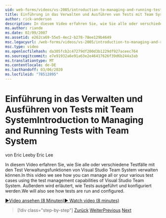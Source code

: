 ```yaml
---
uid: web-forms/videos/vs-2005/introduction-to-managing-and-running-tests-with-team-system
title: Einführung in das Verwalten und Ausführen von Tests mit Team System | Microsoft-Dokumentation
author: rick-anderson
description: In diesem Video erfahren Sie, wie Sie alle oder verschiedene Testfälle mit den Test Verwaltungsfunktionen von Visual Studio Team System verwalten können. Wir sehen auch...
ms.author: riande
ms.date: 02/09/2007
ms.assetid: e262ca69-55e5-4ec2-b278-78ee129b4649
msc.legacyurl: /web-forms/videos/vs-2005/introduction-to-managing-and-running-tests-with-team-system
msc.type: video
ms.openlocfilehash: da305fcb2c47279df200d3b1229df927aceec764
ms.sourcegitcommit: e7e91932a6e91a63e2e46417626f39d6b244a3ab
ms.translationtype: MT
ms.contentlocale: de-DE
ms.lasthandoff: 03/06/2020
ms.locfileid: "78512895"
---
```

# <a name="introduction-to-managing-and-running-tests-with-team-system"></a><span data-ttu-id="143ab-104">Einführung in das Verwalten und Ausführen von Tests mit Team System</span><span class="sxs-lookup"><span data-stu-id="143ab-104">Introduction to Managing and Running Tests with Team System</span></span>

<span data-ttu-id="143ab-105">von Eric Lee</span><span class="sxs-lookup"><span data-stu-id="143ab-105">by Eric Lee</span></span>

<span data-ttu-id="143ab-106">In diesem Video erfahren Sie, wie Sie alle oder verschiedene Testfälle mit den Test Verwaltungsfunktionen von Visual Studio Team System verwalten können.</span><span class="sxs-lookup"><span data-stu-id="143ab-106">In this video we see how you can manage all or your various test cases using the test management capabilities of Visual Studio Team System.</span></span> <span data-ttu-id="143ab-107">Außerdem wird erläutert, wie Tests ausgeführt und konfiguriert werden.</span><span class="sxs-lookup"><span data-stu-id="143ab-107">We will also see how tests are run and configured.</span></span>

[<span data-ttu-id="143ab-108">&#9654;Video ansehen (8 Minuten)</span><span class="sxs-lookup"><span data-stu-id="143ab-108">&#9654; Watch video (8 minutes)</span></span>](https://channel9.msdn.com/Blogs/ASP-NET-Site-Videos/introduction-to-managing-and-running-tests-with-team-system)

> [!div class="step-by-step"]
> <span data-ttu-id="143ab-109">[Zurück](introduction-to-manual-testing-with-team-system.md)
> [Weiter](measuring-the-business-value-of-ajax.md)</span><span class="sxs-lookup"><span data-stu-id="143ab-109">[Previous](introduction-to-manual-testing-with-team-system.md)
[Next](measuring-the-business-value-of-ajax.md)</span></span>
